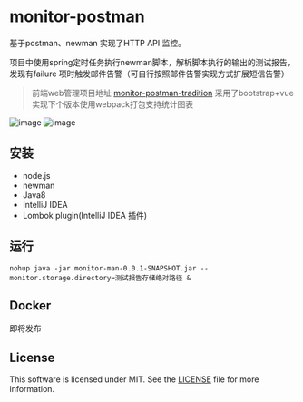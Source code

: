 # monitor-postman
基于postman、newman 实现了HTTP API 监控。

项目中使用spring定时任务执行newman脚本，解析脚本执行的输出的测试报告，发现有failure 项时触发邮件告警（可自行按照邮件告警实现方式扩展短信告警）

> 前端web管理项目地址 [monitor-postman-tradition](https://github.com/yuanzj/monitor-postman-tradition) 采用了bootstrap+vue实现下个版本使用webpack打包支持统计图表

![image](http://7xs7jt.com1.z0.glb.clouddn.com/monitor-man.jpeg)
![image](http://7xs7jt.com1.z0.glb.clouddn.com/addmonitor.jpeg)

## 安装
- node.js
- newman
- Java8
- IntelliJ IDEA
- Lombok plugin(IntelliJ IDEA 插件)

## 运行

```
nohup java -jar monitor-man-0.0.1-SNAPSHOT.jar --monitor.storage.directory=测试报告存储绝对路径 &
```

## Docker
即将发布


## License
This software is licensed under MIT. See the [LICENSE](LICENSE) file for more information.